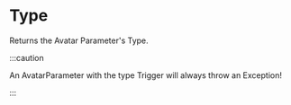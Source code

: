 # Type

Returns the Avatar Parameter's Type.

:::caution

An AvatarParameter with the type Trigger will always throw an Exception!

:::